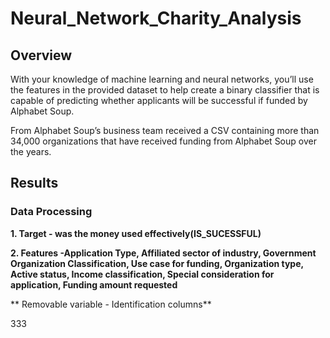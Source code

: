 # Neural_Network_Charity_Analysis

## Overview

With your knowledge of machine learning and neural networks, you’ll use the features in the provided dataset to help create a binary classifier that is capable of predicting whether applicants will be successful if funded by Alphabet Soup.

From Alphabet Soup’s business team received a CSV containing more than 34,000 organizations that have received funding from Alphabet Soup over the years. 

## Results

### Data Processing

**1. Target - was the money used effectively(IS_SUCESSFUL)**

**2. Features -Application Type, Affiliated sector of industry, Government Organization Classification, Use case for funding, Organization type, Active status, Income classification, Special consideration for application, Funding amount requested**

** Removable variable - Identification columns**

333 
